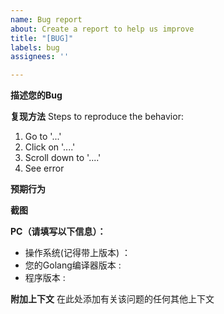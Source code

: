```yaml
---
name: Bug report
about: Create a report to help us improve
title: "[BUG]"
labels: bug
assignees: ''

---
```


**描述您的Bug**
<!-- A clear and concise description of what the bug is. -->

**复现方法**
Steps to reproduce the behavior:
1. Go to '...'
2. Click on '....'
3. Scroll down to '....'
4. See error

**预期行为**
<!-- 对你期望发生的事情进行清晰而简洁的描述 -->

**截图**
<!-- 如果适用，添加屏幕截图以帮助解释您的问题 -->

**PC（请填写以下信息）：**
- 操作系统(记得带上版本) ：
- 您的Golang编译器版本 : 
- 程序版本 :

**附加上下文**
在此处添加有关该问题的任何其他上下文
